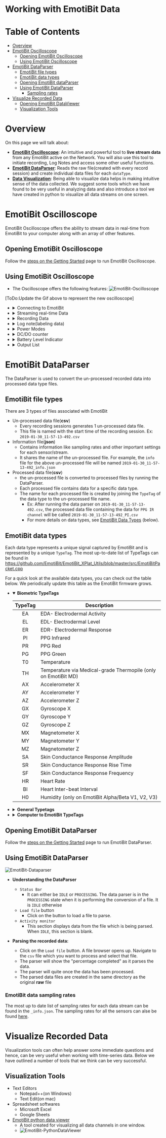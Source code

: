 # Working with EmotiBit Data

# Table of Contents
- [Overview](#Overview)
- [EmotiBit Oscilloscope](#EmotiBit-Oscilloscope)
  - [Opening EmotiBit Oscilloscope](#Opening-EmotiBit-Oscilloscope)
  - [Using EmotiBit Oscilloscope](#Using-EmotiBit-Oscilloscope)
- [EmotiBit DataParser](#EmotiBit-DataParser)
  - [EmotiBit file types](#EmotiBit-file-types)
  - [EmotiBit data types](#EmotiBit-data-types)  
  - [Opening EmotiBit dataParser](#Opening-EmotiBit-dataParser)
  - [Using EmotiBit DataParser](#Using-EmotiBit-DataParser)
    - [Sampling rates](#Sampling-rates)
- [Visualize Recorded Data](#Visualize-Recorded-Data)
  - [Opening EmotiBit DataViewer](#Opening-EmotiBit-DataViewer)
  - [Visualization Tools](#Visualization-Tools)

# Overview
On this page we will talk about:
- [**EmotiBit Oscilloscope**](#Real-Time-Streaming): An intuitive and powerful tool to **live stream data** from any EmotiBit active on the Network. 
 You will also use this tool to initiate recording, Log Notes and access some other useful functions.
- [**EmotiBit DataParser**](#Next-Steps-Converting-Raw-Data): Reads the raw file(created with every record session) and create individual data files for each `dataType`.
- [**Data Visualization**](#Next-Steps-Visualize-Recorded-Data): Being able to visualize data helps in making intuitive sense of the data collected. We suggest some tools which we have found to be very useful in analyzing data and also introduce a tool we have created in python to visualize all data streams on one screen.

# EmotiBit Oscilloscope
EmotiBit Oscilloscope offers the ability to stream data in real-time from EmotiBit to your computer along with an array of other features.

## Opening EmotiBit Oscilloscope
Follow the [steps on the Getting Started](./Getting_Started.md#Running-EmotiBit-software) page to run EmotiBit Oscilloscope.

## Using EmotiBit Oscilloscope
- The Oscilloscope offers the following features:
![][EmotiBit-Oscilloscope]

[ToDo:Update the Gif above to represent the new oscilloscope]
  - <details><summary>Connecting to EmotiBit</summary>

    - The Oscilloscope displays all available EmotiBits on the network in a list.  
    - You can click on any EmotiBit in the list to connect to it. 
    </details>

  - <details><summary>Streaming real-time Data</summary>

    - The moment you connect to an EmotiBit, the EmotiBit Ocsilloscope will display the data being transmitted by the EmotiBit.
    </details>
  
  - <details><summary>Recording Data</summary>
    
    - Select an EmotiBit from the list of available EmotiBits.
    - You can initiate a record session by clicking on the record button. When a record session is initiated, the EmotiBit will start recording the data on the onboard SD-Card as well as stream it on the Oscilloscope.
    - Once the Recording has been Initiated, you will notice the `red recording` indicator led flashing on the EmotiBit. You are also free to move in/out of the network, close the Oscilloscope, or connect to a new Oscilloscope.
    -  We recommend using the EmotiBit in-network as much as possible, connected to the Oscilloscope. This helps in generating more time-syncs which improves timestamp accuracy.
    </details>
  
  - <details><summary>Log note(labeling data)</summary>
    
    - Users can annotate data by adding labels/notes in real time. 
    - Type in the Note in the `Log Note` text box and click on the `Log Note` button to add notes to the data being recorded.
    </details> 
    
  - <details><summary>Power Modes</summary>
    
    The EmotiBit has 4 power modes. All modes can be accessed using the EmotiBit Oscilloscope.
    - **Normal Mode**: In normal mode, the EmotiBit works with complete functionality, being able to record and transmit data.
    - **Low Power Mode**: In Low power mode, the EmotiBit can record but cannot transmit data in real-time. It, however, continues to get the time-sync pulses.
    - **WiFi Off**: This mode causes the EmotiBit to shut down the onboard WiFi shield. This saves power and enables long recording sessions. However, since the WiFi shield is Off, the EmotiBit cannot get time-sync pulses, which can lead to less accurate time stamping. A `long press` of the EmotiBit button toggles `normal mode` and `WiFi off mode`. If using the EmotiBit in `WiFi off` mode, we recommend leaving the EmotiBit running for a couple of minutes towards the end of the record session in `normal mode`. This can potentially help with time-syncing issues.
    - **Sleep**: In sleep mode, EmotiBit stops any tasks it is performing and goes to sleep. We recommend switching the EmotiBit into `Sleep mode` instead of un-plugging the EmotiBit battery when not in use for short periods. If the EmotiBit is being left un-used for a long duration, it is best to flip the Hibernate Switch located at the bottom to `HIB`. 
    </details>
  
  - <details><summary>DC/DO counter</summary>

    `Data Clipping` and `Data Overflow` are metrics that are used to determine data integrity.
    
    - `Data Clipping`: A clipping event occurs when the data recorded by any sensor goes out of the predefined bounds. 
    - `Data Overflow`: An overflow event occurs when the internal data buffers overflow, which results in loss of data samples.
    </details>

  - <details><summary>Battery Level Indicator</summary>
  
    - The Battery Level indicator displays the charge available in the battery as a percentage. 
    - We recommend not letting the battery fall below 10% as it might begin to interfere with the sensor data acquisition.
    </details>

  - <details><summary>Output List</summary>

    The output list shows the options available to transmit the data out of the EmotiBit Oscilloscope.
    - <details><summary>OSC</summary>

      - **EmotiBit Oscilloscope v1.2.0 and up** support the ability to transmit incoming data from an EmotiBit to a user-defined output channel using the OSC protocol.
      - To enable OSC, just click on the `Output List` dropdown in the EmotiBit Oscilloscope and enable `OSC`.
      - The EmotiBit Oscilloscope reads in and transmits out the data according to the specifications provided in the `oscOutputSettings.xml` file.
        - This file is located in the EmotiBit Oscilloscope folder in the C: - `C:\Program Files\EmotiBit\EmotiBit Oscilloscope\data`.
      - You can modify the contents of this file to control the behavior of the OSC output stream.
      - A snippet of the default contents are shared below
      ```
      <patchboard>
	      <settings>
		      <input>
			      <type>EmotiBit</type>
		      </input>
		      <output>
			      <type>OSC</type>
			      <ipAddress>localhost</ipAddress>
			      <port>12345</port>
		      </output>
	      </settings>
	      <patchcords>
		      <patch>
			      <input>PR</input>
			      <output>/EmotiBit/0/PPG:RED</output>
		      </patch>		
              <patch>
			      <input>PI</input>
			      <output>/EmotiBit/0/PPG:IR</output>
		      </patch>	
		      <patch>
			      <input>PG</input>
			      <output>/EmotiBit/0/PPG:GRN</output>
		      </patch>
	      </patchcords>
      </patchboard>	
      ```
      - As you can see, the `input` is set to an EmotiBit, which is streaming data to the oscilloscope.
      - The Oscilloscope takes this data and relays it over the IP-Address and Port specified. 
      - A `patch` connects an input stream to an output stream. 
        - As an example, the input `PR` (PPG Red channel) stream is patched to the output stream called `/EmotiBit/0/PPG:IR`. 
      - When using the OSC protocol, at the receiver, you must use the same IP-Address, Port number, and label name you used as the output label here. To get started, check out this example of [OSC Oscilloscope as a receiver](https://github.com/produceconsumerobot/ofxOscilloscope/tree/master/oscOscilloscopeExample). If you have enabled OSC data transmission on the Emotibit Oscilloscope, you can run the example in the above link to plot the data being relayed by the EmotiBit oscilloscope.
    </details>
  </details>

# EmotiBit DataParser
The DataParser is used to convert the un-processed recorded data into processed data type files.

## EmotiBit file types
There are 3 types of files associated with EmotiBit
- Un-processed data file(**csv**)
  - Every recording sessions generates 1 un-processed data file.
  - This file is named with the start time of the recording session. Ex: `2019-01-30_11-57-13-492.csv`
- Information file(**json**)
  - Contains information like sampling rates and other important settings for each sensor/stream.
  - It shares the name of the un-processed file. For example, the `info` file for the above un-processed file will be named `2019-01-30_11-57-13-492_info.json`
- Processed data file(**csv**)
  - the un-processed file is converted to processed files by running the DataParser.
  - Each processed file contains data for a specific data type.
  - The name for each processed file is created by joining the `TypeTag` of the data type to the un-processed file name.
    - Ex: After running the data parser on `2019-01-30_11-57-13-492.csv`, the processed data file containing the data for `PPG IR channel` 
    will be called `2019-01-30_11-57-13-492_PI.csv`
    - For more details on data types, see [EmotiBit Data Types](./Working_with_emotibit_data.md#emotibit-data-types) (below).

## EmotiBit data types
Each data type represents a unique signal captured by EmotiBit and is represented by a unique `TypeTag`. The most up-to-date list of TypeTags can be found in https://github.com/EmotiBit/EmotiBit_XPlat_Utils/blob/master/src/EmotiBitPacket.cpp

For a quick look at the available data types, you can check out the table below. We periodically update this table as the EmotiBit firmware grows.

- <details open><summary><b>Biometric TypeTags</b></summary>

  |TypeTag    | Description          |
  |:-----:|----------------------|
  |EA     |EDA- Electrodermal Activity  |
  |EL     |EDL- Electrodermal Level     |
  |ER     |EDR- Electrodermal Response  |
  |PI     |PPG Infrared          |
  |PR     |PPG Red               |
  |PG     |PPG Green             |
  |T0     |Temperature          |
  |TH     |Temperature via Medical-grade Thermopile (only on EmotiBit MD)   |
  |AX     |Accelerometer X       |
  |AY     |Accelerometer Y       |
  |AZ     |Accelerometer Z       |
  |GX     |Gyroscope X           |
  |GY     |Gyroscope Y           |
  |GZ     |Gyroscope Z           |
  |MX     |Magnetometer X        |
  |MY     |Magnetometer Y        |
  |MZ     |Magnetometer Z        |
  |SA     |Skin Conductance Response Amplitude        |
  |SR     |Skin Conductance Response Rise Time |
  |SF     |Skin Conductance Response Frequency |
  |HR     |Heart Rate        |
  |BI     |Heart Inter-beat Interval        |
  |H0     |Humidity (only on EmotiBit Alpha/Beta V1, V2, V3)     |

  </details>

- <details><summary><b>General Typetags</b></summary>

  |TypeTag    | Description                       |
  |:-----:|:----------------------------------|
  |EI     |EmotiBit Info Json                 |
  |DC     |Data Clipping, TypeTag in Payload  |
  |DO     |Data Overflow, TypeTag in Payload  |
  |B%     |Battery Percentage Remaining       |
  |BV     |Battery Voltage                    |
  |D%     |SD card percent capacity filled    |
  |RD     |Request Data, TypeTag in Payload   |
  |PI     |Ping                               |
  |PO     |Pong                               |
  |RS     |Reset                              |

  </details>

- <details><summary><b>Computer to EmotiBit TypeTags</b></summary>

  |TypeTag    | Description                       |
  |:-----:|:----------------------------------|
  |GL     |[GPS latitude and Longitude][GPS]  |
  |GS     |[GPS Speed][GPS]                   |
  |GB     |[GPS Bearing][GPS]                 |
  |GA     |[GPS Altitude][GPS]                |
  |TL     |Local Computer Timestamp           |
  |TU     |UTC Timestamp                      |
  |TX     |Crosstime, used for timestamp comparison   |
  |LM     |LSL Marker/message                 |
  |RB     |Record begin (Include timestamp in Data)   |
  |RE     |Record End                         |
  |UN     |User Note                          |
  |MH     |Mode Hibernate                     |
  |HE     |Hello EmotiBit, used to establish communication  |

  </details>

## Opening EmotiBit DataParser
Follow the [steps on the Getting Started](./Getting_Started.md#Running-EmotiBit-software) page to run EmotiBit DataParser.

## Using EmotiBit DataParser
![][EmotiBit-DataParser]
- **Understanding the DataParser**
  - `Status Bar`
    - It can either be `IDLE` or `PROCESSING`. The data parser is in the `PROCESSING` state when it is performing the conversion of a file. It is `IDLE` otherwise
  - `Load file` button
    - Click on the button to load a file to parse.
  - `Activity monitor`
    - This section displays data from the file which is being parsed. When `IDLE`, this section is blank.

- **Parsing  the recorded data:**
  - Click on the `Load file` button. A file browser opens up. Navigate to the `csv` file which you want to process and select that file.
  - The parser will show the "percentage completed" as it parses the data.
  - The parser will quite once the data has been processed.
  - The parsed data files are created in the same directory as the original **raw** file
  

### EmotiBit data sampling rates
The most up to date list of sampling rates for each data stream can be found in the `_info.json`. 
The sampling rates for all the sensors can alse be found [here](./Learn_more_about_emotibit.md#Sampling-rates).


# Visualize Recorded Data
Visualization tools can often help answer some immediate questions and hence, can be very useful when working with time-series data. Below we have outlined a number of tools that we think can be very successful.
## Visualization Tools
- Text Editors
  - Notepad++(on Windows)
  - Text Edit(on mac)
- Spreadsheet softwares
  - Microsoft Excel
  - Google Sheets 
- [EmotiBit python data viewer](https://github.com/EmotiBit/EmotiBit_Biometric_Lib/tree/master/py/examples/dataviewer_example)
  - A tool created for visualizing all data channels in one window. 
  - ![][EmotiBit-PythonDataViewer]

[EmotiBit-Oscilloscope]: ./assets/Visualizer_green_800px.gif "EmotiBit-Oscilloscope"
[EmotiBit-File-Types]: ./assets/EmotiBit_File_Types.png "EmotiBit-File-Types"
[EmotiBit-DataParser]: ./assets/DataParser.png "EmotiBit-Dataparser"
[EmotiBit-PythonDataViewer]: ./assets/PythonDataViewer.jpg "EmotiBit-PythonDataViewer"
